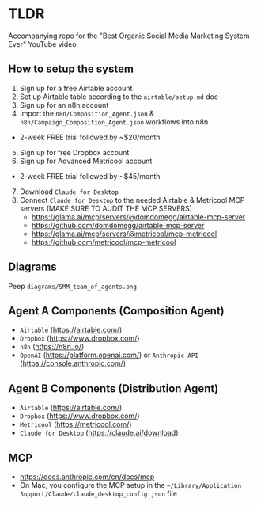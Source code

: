 # TLDR

Accompanying repo for the "Best Organic Social Media Marketing System Ever" YouTube video

## How to setup the system

1. Sign up for a free Airtable account
2. Set up Airtable table according to the `airtable/setup.md` doc
3. Sign up for an n8n account
4. Import the `n8n/Composition_Agent.json` & `n8n/Campaign_Composition_Agent.json` workflows into n8n
  - 2-week FREE trial followed by ~$20/month
5. Sign up for free Dropbox account
6. Sign up for Advanced Metricool account
  - 2-week FREE trial followed by ~$45/month
7. Download `Claude for Desktop`
8. Connect `Claude for Desktop` to the needed Airtable & Metricool MCP servers (MAKE SURE TO AUDIT THE MCP SERVERS)
    - https://glama.ai/mcp/servers/@domdomegg/airtable-mcp-server
    - https://github.com/domdomegg/airtable-mcp-server
    - https://glama.ai/mcp/servers/@metricool/mcp-metricool
    - https://github.com/metricool/mcp-metricool

## Diagrams

Peep `diagrams/SMM_team_of_agents.png`

## Agent A Components (Composition Agent)

- `Airtable` (https://airtable.com/)
- `Dropbox` (https://www.dropbox.com/)
- `n8n` (https://n8n.io/)
- `OpenAI` (https://platform.openai.com/) or `Anthropic API` (https://console.anthropic.com/)

## Agent B Components (Distribution Agent)

- `Airtable` (https://airtable.com/)
- `Dropbox` (https://www.dropbox.com/)
- `Metricool` (https://metricool.com/)
- `Claude for Desktop` (https://claude.ai/download)

## MCP

- https://docs.anthropic.com/en/docs/mcp
- On Mac, you configure the MCP setup in the `~/Library/Application Support/Claude/claude_desktop_config.json` file
